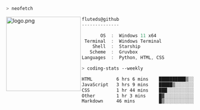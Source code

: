 ```zsh
> neofetch
```

<!--img align="left" src="https://github.com/fluteds.png" alt="logo.png" width="200"/>-->
<img align="left" src="https://external-content.duckduckgo.com/iu/?u=https%3A%2F%2F78.media.tumblr.com%2F975fca5f82161b190efdcaa05ffbd4ec%2Ftumblr_p6q6m9TJF01x3p3jmo1_500.png&f=1&nofb=1" alt="logo.png" width="200"/>

```csharp
fluteds@github
--------------

       OS  :  Windows 11 x64
 Terminal  :  Windows Terminal
    Shell  :  Starship
   Scheme  :  Gruvbox
Languages  :  Python, HTML, CSS
```

```zsh
> coding-stats --weekly
```

<!--START_SECTION:waka-->

```txt
HTML         6 hrs 6 mins    ██████████▒░░░░░░░░░░░░░░   40.99 %
JavaScript   3 hrs 9 mins    █████▒░░░░░░░░░░░░░░░░░░░   21.16 %
CSS          1 hr 44 mins    ███░░░░░░░░░░░░░░░░░░░░░░   11.68 %
Other        1 hr 3 mins     █▓░░░░░░░░░░░░░░░░░░░░░░░   07.14 %
Markdown     46 mins         █▒░░░░░░░░░░░░░░░░░░░░░░░   05.17 %
```

<!--END_SECTION:waka-->

